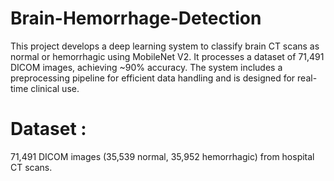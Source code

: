 # Brain-Hemorrhage-Detection
This project develops a deep learning system to classify brain CT scans as normal or hemorrhagic using MobileNet V2. It processes a dataset of 71,491 DICOM images, achieving ~90% accuracy. The system includes a preprocessing pipeline for efficient data handling and is designed for real-time clinical use.

# Dataset :
71,491 DICOM images (35,539 normal, 35,952 hemorrhagic) from hospital CT scans.
